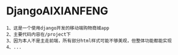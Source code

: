#   DjangoAIXIANFENG
```
1、这是一个使用django开发的移动端购物商城app
2、主要代码内容在/project下
3、因为本人不是主走前端，所有部分html样式可能不够美观，但整体功能都能实现
4、...
```
